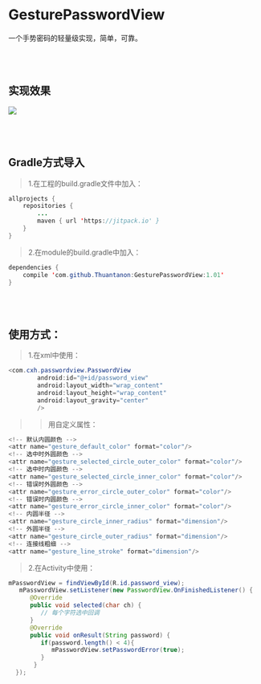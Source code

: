 # GesturePasswordView
一个手势密码的轻量级实现，简单，可靠。

</br></br>
实现效果
-----

![](https://github.com/Thuantanon/PasswordView/blob/master/simple/simple.gif)

</br></br>
Gradle方式导入
-----

>1.在工程的build.gradle文件中加入：

```Java
allprojects {
	repositories {
		...
		maven { url 'https://jitpack.io' }
	}
}
```

>2.在module的build.gradle中加入：

```Java
dependencies {
	compile 'com.github.Thuantanon:GesturePasswordView:1.01'
}
```

</br></br>
使用方式：
-----

>1.在xml中使用：

```Java
<com.cxh.passwordview.PasswordView
        android:id="@+id/password_view"
        android:layout_width="wrap_content"
        android:layout_height="wrap_content"
        android:layout_gravity="center"
        />
```

>>用自定义属性：
```Java
<!-- 默认内圆颜色 -->
<attr name="gesture_default_color" format="color"/>
<!-- 选中时外圆颜色 -->
<attr name="gesture_selected_circle_outer_color" format="color"/>
<!-- 选中时内圆颜色 -->
<attr name="gesture_selected_circle_inner_color" format="color"/>
<!-- 错误时外圆颜色 -->
<attr name="gesture_error_circle_outer_color" format="color"/>
<!-- 错误时内圆颜色 -->
<attr name="gesture_error_circle_inner_color" format="color"/>
<!-- 内圆半径 -->
<attr name="gesture_circle_inner_radius" format="dimension"/>
<!-- 外圆半径 -->
<attr name="gesture_circle_outer_radius" format="dimension"/>
<!-- 连接线粗细 -->
<attr name="gesture_line_stroke" format="dimension"/>
```


>2.在Activity中使用：

```Java
mPasswordView = findViewById(R.id.password_view);
   mPasswordView.setListener(new PasswordView.OnFinishedListener() {
      @Override
      public void selected(char ch) {
         // 每个字符选中回调
      }
      @Override
      public void onResult(String password) {
         if(password.length() < 4){
            mPasswordView.setPasswordError(true);
         }
       }
  });
```
</br></br>
